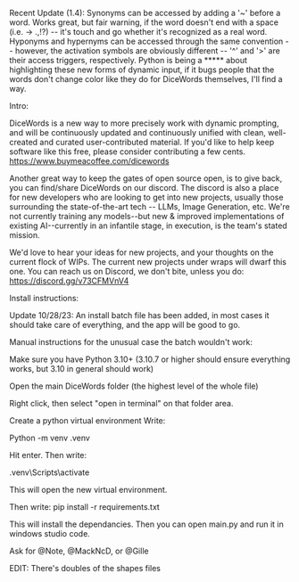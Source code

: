 Recent Update (1.4):
Synonyms can be accessed by adding a '~' before a word. Works great, but fair warning, if the word doesn't end with a space (i.e. -> .,!?) -- it's touch and go whether it's recognized as a real word.
Hyponyms and hypernyms can be accessed through the same convention -- however, the activation symbols are obviously different -- '^' and '>' are their access triggers, respectively.
Python is being a ***** about highlighting these new forms of dynamic input, if it bugs people that the words don't change color like they do for DiceWords themselves, I'll find a way.

Intro:

DiceWords is a new way to more precisely work with dynamic prompting, and will be continuously updated and continuously unified with clean, well-created and curated user-contributed material.
If you'd like to help keep software like this free, please consider contributing a few cents. https://www.buymeacoffee.com/dicewords

Another great way to keep the gates of open source open, is to give back, you can find/share DiceWords on our discord. 
The discord is also a place for new developers who are looking to get into new projects, usually those surrounding the state-of-the-art tech -- LLMs, Image Generation, etc. We're not currently training any  models--but new & improved implementations of existing AI--currently in an infantile stage, in execution, is the team's stated mission.

We'd love to hear your ideas for new projects, and your thoughts on the current flock of WIPs. The current new projects under wraps will dwarf this one. You can reach us on Discord, we don't bite, unless you do:
https://discord.gg/v73CFMVnV4

Install instructions:

Update 10/28/23:
An install batch file has been added, in most cases it should take care of everything, and the app will be good to go.

Manual instructions for the unusual case the batch wouldn't work:

Make sure you have Python 3.10+
(3.10.7 or higher should ensure everything works, but 3.10 in general should work)


Open the main DiceWords folder (the highest level of the whole file)

Right click, then select "open in terminal" on that folder area.

Create a python virtual environment
Write:

Python -m venv .venv

Hit enter.
Then write:

.venv\Scripts\activate

This will open the new virtual environment.

Then write:
pip install -r requirements.txt

This will install the dependancies. Then you can open main.py and run it in windows studio code.

Ask for @Note, @MackNcD, or @Gille

EDIT: There's doubles of the shapes files
